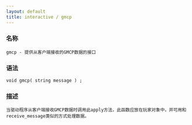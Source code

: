 ```yaml
---
layout: default
title: interactive / gmcp
---
```


### 名称

    gmcp - 提供从客户端接收的GMCP数据的接口

### 语法

    void gmcp( string message ) ;

### 描述

    当驱动程序从客户端接收GMCP数据时调用此apply方法，此函数应放在玩家对象中，并可用和receive_message类似的方式处理数据。